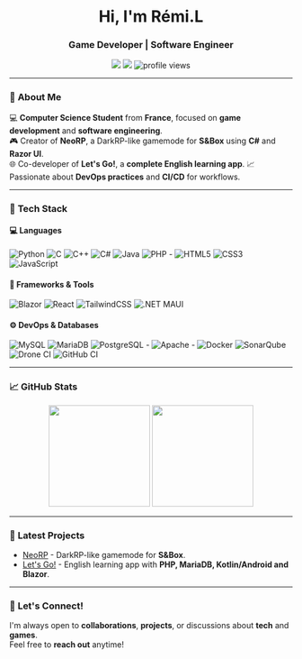 <h1 align="center">Hi, I'm Rémi.L</h1>
<h3 align="center">Game Developer | Software Engineer</h3>

<p align="center">
  <a href="mailto:contact@remi-lvg.com"><img src="https://img.shields.io/badge/Email-contact@remi--lvg.com-red?style=for-the-badge"></a>
  <a href="https://discordapp.com/users/lilian24"><img src="https://img.shields.io/badge/Discord-lilian24-blue?style=for-the-badge"></a>
  <img src="https://komarev.com/ghpvc/?username=MrLilian24&label=Profile%20views&color=0e75b6&style=for-the-badge" alt="profile views" />
</p>

---

### 🚀 **About Me**  

💻 **Computer Science Student** from **France**, focused on **game development** and **software engineering**.  
🎮 Creator of **NeoRP**, a DarkRP-like gamemode for **S&Box** using **C#** and **Razor UI**.  
🌐 Co-developer of **Let's Go!**, a **complete English learning app**.
📈 Passionate about **DevOps practices** and **CI/CD** for workflows.  

---

### 🧰 **Tech Stack**  

#### 💻 **Languages**
![Python](https://img.shields.io/badge/-Python-3776AB?style=flat&logo=python&logoColor=white)
![C](https://img.shields.io/badge/-C-00599C?style=flat&logo=c&logoColor=white)
![C++](https://img.shields.io/badge/-C++-00599C?style=flat&logo=c%2B%2B&logoColor=white)
![C#](https://img.shields.io/badge/-C%23-239120?style=flat&logo=c-sharp&logoColor=white)
![Java](https://img.shields.io/badge/-Java-007396?style=flat&logo=java&logoColor=white)
![PHP](https://img.shields.io/badge/-PHP-777BB4?style=flat&logo=php&logoColor=white) - 
![HTML5](https://img.shields.io/badge/-HTML5-E34F26?style=flat&logo=html5&logoColor=white)
![CSS3](https://img.shields.io/badge/-CSS3-1572B6?style=flat&logo=css3&logoColor=white)
![JavaScript](https://img.shields.io/badge/-JavaScript-F7DF1E?style=flat&logo=javascript&logoColor=black)


#### 🔧 **Frameworks & Tools**
![Blazor](https://img.shields.io/badge/-Blazor-512BD4?style=flat&logo=blazor&logoColor=white)
![React](https://img.shields.io/badge/-React-61DAFB?style=flat&logo=react&logoColor=white)
![TailwindCSS](https://img.shields.io/badge/-TailwindCSS-38B2AC?style=flat&logo=tailwind-css&logoColor=white)
![.NET MAUI](https://img.shields.io/badge/-MAUI-512BD4?style=flat&logo=dotnet&logoColor=white)

#### ⚙️ **DevOps & Databases**
![MySQL](https://img.shields.io/badge/-MySQL-4479A1?style=flat&logo=mysql&logoColor=white)
![MariaDB](https://img.shields.io/badge/-MariaDB-003545?style=flat&logo=mariadb&logoColor=white)
![PostgreSQL](https://img.shields.io/badge/-PostgreSQL-4169E1?style=flat&logo=postgresql&logoColor=white) - 
![Apache](https://img.shields.io/badge/-Apache-D22128?style=flat&logo=apache&logoColor=white) - 
![Docker](https://img.shields.io/badge/-Docker-2496ED?style=flat&logo=docker&logoColor=white)
![SonarQube](https://img.shields.io/badge/-SonarQube-4E9BCD?style=flat&logo=sonarqube&logoColor=white)
![Drone CI](https://img.shields.io/badge/-Drone-212121?style=flat&logo=drone&logoColor=white)
![GitHub CI](https://img.shields.io/badge/-GitHub%20CI-181717?style=flat&logo=githubactions&logoColor=white)

---

### 📈 **GitHub Stats**  

<p align="center">
  <img height="180em" src="https://github-readme-stats.vercel.app/api?username=MrLilian24&show_icons=true&theme=radical" />
  <img height="180em" src="https://github-readme-stats.vercel.app/api/top-langs/?username=MrLilian24&layout=compact&theme=radical" />
</p>

---

### 🚀 **Latest Projects**  

- [NeoRP](https://github.com/MrLilian24/neorp) - DarkRP-like gamemode for **S&Box**.  
- [Let's Go!](https://github.com/MrLilian24/lets-go) - English learning app with **PHP, MariaDB, Kotlin/Android and Blazor**.  

---

### 💬 **Let's Connect!**  

I'm always open to **collaborations**, **projects**, or discussions about **tech** and **games**.  
Feel free to **reach out** anytime!
